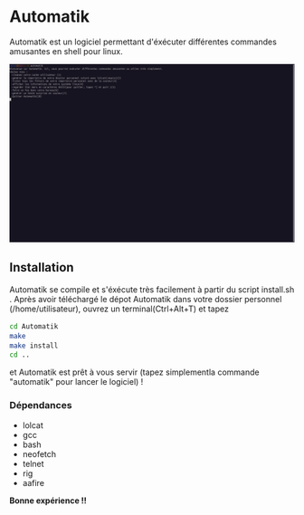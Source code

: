 # Automatik 

Automatik est un logiciel permettant d'éxécuter différentes commandes amusantes en shell pour linux.

![Capture d'écran](screenshots/mainwindow.png)

## Installation 

Automatik se compile et s'éxécute très facilement à partir du script install.sh .
Après avoir téléchargé le dépot Automatik dans votre dossier personnel (/home/utilisateur), ouvrez un terminal(Ctrl+Alt+T) et tapez
```bash
cd Automatik
make
make install
cd ..
```
et Automatik est prêt à vous servir (tapez simplementla commande "automatik" pour lancer le logiciel) !

 

### Dépendances 

* lolcat
* gcc
* bash
* neofetch
* telnet
* rig 
* aafire


**Bonne expérience !!**




